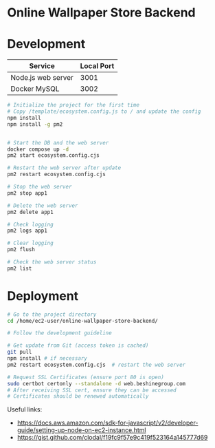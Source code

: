 # Online Wallpaper Store Backend

# Development

| Service            | Local Port |
|--------------------|------------|
| Node.js web server | 3001       |
| Docker MySQL       | 3002       |

```sh
# Initialize the project for the first time
# Copy /template/ecosystem.config.js to / and update the config
npm install
npm install -g pm2


# Start the DB and the web server
docker compose up -d
pm2 start ecosystem.config.cjs
```

```sh
# Restart the web server after update
pm2 restart ecosystem.config.cjs

# Stop the web server
pm2 stop app1

# Delete the web server
pm2 delete app1

# Check logging
pm2 logs app1

# Clear logging
pm2 flush

# Check the web server status
pm2 list
```

# Deployment

```sh
# Go to the project directory
cd /home/ec2-user/online-wallpaper-store-backend/

# Follow the development guideline

# Get update from Git (access token is cached)
git pull
npm install # if necessary
pm2 restart ecosystem.config.cjs  # restart the web server

# Request SSL Certificates (ensure port 80 is open)
sudo certbot certonly --standalone -d web.beshinegroup.com
# After receiving SSL cert, ensure they can be accessed
# Certificates should be renewed automatically
```

Useful links:

- https://docs.aws.amazon.com/sdk-for-javascript/v2/developer-guide/setting-up-node-on-ec2-instance.html
- https://gist.github.com/clodal/f19fc9f57e9c419f523164a145777d69